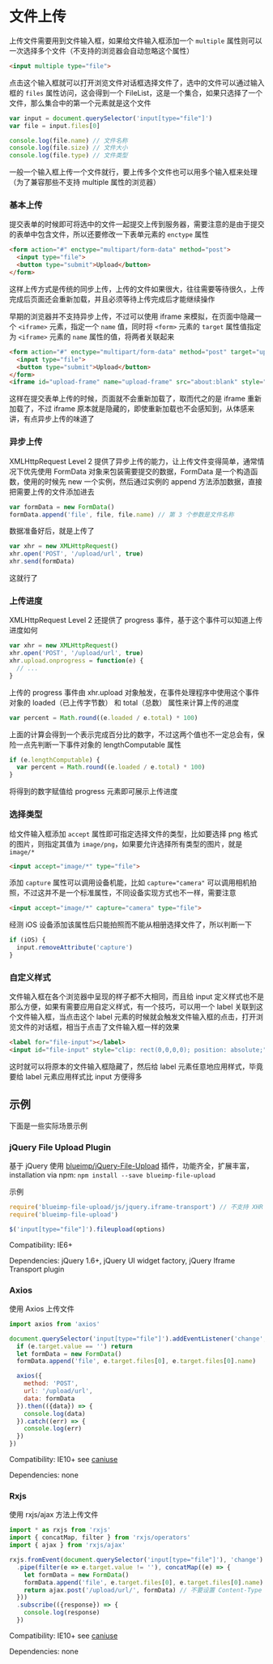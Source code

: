 # 文件上传

上传文件需要用到文件输入框，如果给文件输入框添加一个 `multiple` 属性则可以一次选择多个文件（不支持的浏览器会自动忽略这个属性）

``` html
<input multiple type="file">
```

点击这个输入框就可以打开浏览文件对话框选择文件了，选中的文件可以通过输入框的 `files` 属性访问，这会得到一个 FileList，这是一个集合，如果只选择了一个文件，那么集合中的第一个元素就是这个文件

``` javascript
var input = document.querySelector('input[type="file"]')
var file = input.files[0]

console.log(file.name) // 文件名称
console.log(file.size) // 文件大小
console.log(file.type) // 文件类型
```

一般一个输入框上传一个文件就行，要上传多个文件也可以用多个输入框来处理（为了兼容那些不支持 multiple 属性的浏览器）

### 基本上传

提交表单的时候即可将选中的文件一起提交上传到服务器，需要注意的是由于提交的表单中包含文件，所以还要修改一下表单元素的 `enctype` 属性

``` html
<form action="#" enctype="multipart/form-data" method="post">
  <input type="file">
  <button type="submit">Upload</button>
</form>
```

这样上传方式是传统的同步上传，上传的文件如果很大，往往需要等待很久，上传完成后页面还会重新加载，并且必须等待上传完成后才能继续操作

早期的浏览器并不支持异步上传，不过可以使用 iframe 来模拟，在页面中隐藏一个 `<iframe>` 元素，指定一个 `name` 值，同时将 `<form>` 元素的 `target` 属性值指定为 `<iframe>` 元素的 `name` 属性的值，将两者关联起来

``` html
<form action="#" enctype="multipart/form-data" method="post" target="upload-frame">
  <input type="file">
  <button type="submit">Upload</button>
</form>
<iframe id="upload-frame" name="upload-frame" src="about:blank" style="display: none;"></iframe>
```

这样在提交表单上传的时候，页面就不会重新加载了，取而代之的是 iframe 重新加载了，不过 iframe 原本就是隐藏的，即使重新加载也不会感知到，从体感来讲，有点异步上传的味道了

### 异步上传

XMLHttpRequest Level 2 提供了异步上传的能力，让上传文件变得简单，通常情况下优先使用 FormData 对象来包装需要提交的数据，FormData 是一个构造函数，使用的时候先 new 一个实例，然后通过实例的 append 方法添加数据，直接把需要上传的文件添加进去

``` javascript
var formData = new FormData()
formData.append('file', file, file.name) // 第 3 个参数是文件名称
```

数据准备好后，就是上传了

``` javascript
var xhr = new XMLHttpRequest()
xhr.open('POST', '/upload/url', true)
xhr.send(formData)
```

这就行了

### 上传进度

XMLHttpRequest Level 2 还提供了 progress 事件，基于这个事件可以知道上传进度如何

``` javascript
var xhr = new XMLHttpRequest()
xhr.open('POST', '/upload/url', true)
xhr.upload.onprogress = function(e) {
  // ...
}
```

上传的 progress 事件由 xhr.upload 对象触发，在事件处理程序中使用这个事件对象的 loaded（已上传字节数） 和 total（总数） 属性来计算上传的进度

``` javascript
var percent = Math.round((e.loaded / e.total) * 100)
```

上面的计算会得到一个表示完成百分比的数字，不过这两个值也不一定总会有，保险一点先判断一下事件对象的 lengthComputable 属性

``` javascript
if (e.lengthComputable) {
  var percent = Math.round((e.loaded / e.total) * 100)
}
```

将得到的数字赋值给 progress 元素即可展示上传进度

### 选择类型

给文件输入框添加 `accept` 属性即可指定选择文件的类型，比如要选择 png 格式的图片，则指定其值为 `image/png`，如果要允许选择所有类型的图片，就是 `image/*`

``` html
<input accept="image/*" type="file">
```

添加 `capture` 属性可以调用设备机能，比如 `capture="camera"` 可以调用相机拍照，不过这并不是一个标准属性，不同设备实现方式也不一样，需要注意

``` html
<input accept="image/*" capture="camera" type="file">
```

经测 iOS 设备添加该属性后只能拍照而不能从相册选择文件了，所以判断一下

``` javascript
if (iOS) {
  input.removeAttribute('capture')
}
```

### 自定义样式

文件输入框在各个浏览器中呈现的样子都不大相同，而且给 input 定义样式也不是那么方便，如果有需要应用自定义样式，有一个技巧，可以用一个 label 关联到这个文件输入框，当点击这个 label 元素的时候就会触发文件输入框的点击，打开浏览文件的对话框，相当于点击了文件输入框一样的效果

``` html
<label for="file-input"></label>
<input id="file-input" style="clip: rect(0,0,0,0); position: absolute;" type="file">
```

这时就可以将原本的文件输入框隐藏了，然后给 label 元素任意地应用样式，毕竟要给 label 元素应用样式比 input 方便得多

## 示例

下面是一些实际场景示例

### jQuery File Upload Plugin

基于 jQuery 使用 [blueimp/jQuery-File-Upload](https://github.com/blueimp/jQuery-File-Upload) 插件，功能齐全，扩展丰富，installation via npm: `npm install --save blueimp-file-upload`

示例

``` javascript
require('blueimp-file-upload/js/jquery.iframe-transport') // 不支持 XHR 上传的需要引用
require('blueimp-file-upload')

$('input[type="file"]').fileupload(options)
```

Compatibility: IE6+

Dependencies: jQuery 1.6+, jQuery UI widget factory, jQuery Iframe Transport plugin

### Axios

使用 Axios 上传文件

``` javascript
import axios from 'axios'

document.querySelector('input[type="file"]').addEventListener('change', function(e) {
  if (e.target.value == '') return
  let formData = new FormData()
  formData.append('file', e.target.files[0], e.target.files[0].name)

  axios({
    method: 'POST',
    url: '/upload/url',
    data: formData
  }).then(({data}) => {
    console.log(data)
  }).catch((err) => {
    console.log(err)
  })
})
```

Compatibility: IE10+ see [caniuse](https://caniuse.com/#feat=xhr2)

Dependencies: none

### Rxjs

使用 rxjs/ajax 方法上传文件

``` javascript
import * as rxjs from 'rxjs'
import { concatMap, filter } from 'rxjs/operators'
import { ajax } from 'rxjs/ajax'

rxjs.fromEvent(document.querySelector('input[type="file"]'), 'change')
  .pipe(filter(e => e.target.value != ''), concatMap((e) => {
    let formData = new FormData()
    formData.append('file', e.target.files[0], e.target.files[0].name)
    return ajax.post('/upload/url/', formData) // 不要设置 Content-Type
  }))
  .subscribe(({response}) => {
    console.log(response)
  })
```

Compatibility: IE10+ see [caniuse](https://caniuse.com/#feat=xhr2)

Dependencies: none
